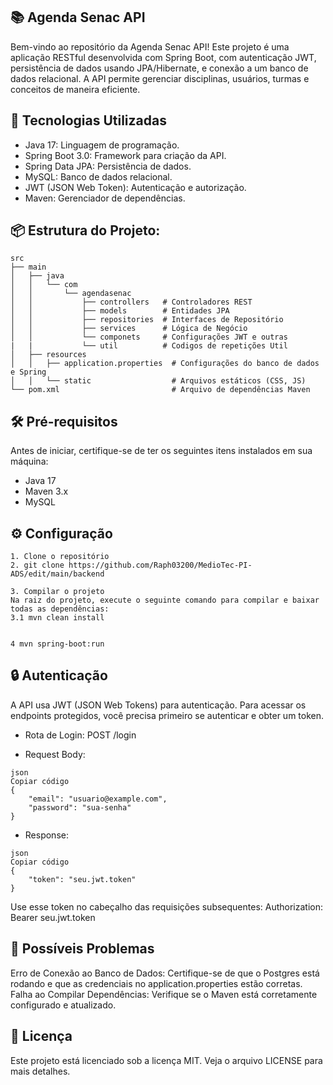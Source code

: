 ## 📚 Agenda Senac API
Bem-vindo ao repositório da Agenda Senac API! Este projeto é uma aplicação RESTful desenvolvida com Spring Boot, com autenticação JWT, persistência de dados usando JPA/Hibernate, e conexão a um banco de dados relacional. A API permite gerenciar disciplinas, usuários, turmas e conceitos de maneira eficiente.

## 🚀 Tecnologias Utilizadas
* Java 17: Linguagem de programação.
* Spring Boot 3.0: Framework para criação da API.
* Spring Data JPA: Persistência de dados.
* MySQL: Banco de dados relacional.
* JWT (JSON Web Token): Autenticação e autorização.
* Maven: Gerenciador de dependências.

## 📦 Estrutura do Projeto:
```
src
├── main
│   ├── java
│   │   └── com
│   │       └── agendasenac
│   │           ├── controllers   # Controladores REST
│   │           ├── models        # Entidades JPA
│   │           ├── repositories  # Interfaces de Repositório
│   │           ├── services      # Lógica de Negócio
│   │           └── componets     # Configurações JWT e outras 
|   |           └── util          # Codigos de repetições Util
│   ├── resources
│   │   ├── application.properties  # Configurações do banco de dados e Spring
│   │   └── static                  # Arquivos estáticos (CSS, JS)
└── pom.xml                         # Arquivo de dependências Maven
```


## 🛠️ Pré-requisitos
Antes de iniciar, certifique-se de ter os seguintes itens instalados em sua máquina:

* Java 17
* Maven 3.x
* MySQL

## ⚙️ Configuração

```
1. Clone o repositório
2. git clone https://github.com/Raph03200/MedioTec-PI-ADS/edit/main/backend

3. Compilar o projeto
Na raiz do projeto, execute o seguinte comando para compilar e baixar todas as dependências:
3.1 mvn clean install


4 mvn spring-boot:run
```

## 🔒 Autenticação
A API usa JWT (JSON Web Tokens) para autenticação. Para acessar os endpoints protegidos, você precisa primeiro se autenticar e obter um token.

* Rota de Login: POST /login

* Request Body:
```
json
Copiar código
{
    "email": "usuario@example.com",
    "password": "sua-senha"
}
```

* Response:
```
json
Copiar código
{
    "token": "seu.jwt.token"
}
```

Use esse token no cabeçalho das requisições subsequentes:
Authorization: Bearer seu.jwt.token

## 🛑 Possíveis Problemas
Erro de Conexão ao Banco de Dados: Certifique-se de que o Postgres está rodando e que as credenciais no application.properties estão corretas.
Falha ao Compilar Dependências: Verifique se o Maven está corretamente configurado e atualizado.


## 📄 Licença
Este projeto está licenciado sob a licença MIT. Veja o arquivo LICENSE para mais detalhes.


